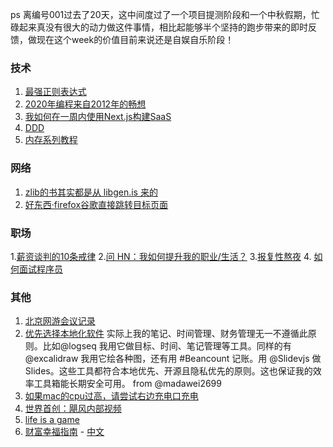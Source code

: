 ps 离编号001过去了20天，这中间度过了一个项目提测阶段和一个中秋假期，忙碌起来真没有很大的动力做这件事情，相比起能够半个坚持的跑步带来的即时反馈，做现在这个week的价值目前来说还是自娱自乐阶段！


### 技术
1. [最强正则表达式](https://mathiasbynens.be/demo/url-regex)
2. [2020年编程来自2012年的畅想](http://lambda-the-ultimate.org/node/4655?from=0&comments_per_page=200)
3. [我如何在一周内使用Next.js构建SaaS](https://blog.cusdis.com/build-a-saas-project-with-nextjs-in-a-week/)
4. [DDD](https://verraes.net/2021/09/what-is-domain-driven-design-ddd/)
5. [内存系列教程](https://research.swtch.com/mm)


### 网络
1. [zlib的书其实都是从 libgen.is 来的](http://libgen.is)
2. [好东西·firefox谷歌直接跳转目标页面](https://gist.github.com/radiantly/e1c7319214c77fa007f323fc56cd0239)


### 职场
1.[薪资谈判的10条戒律](https://www.lennysnewsletter.com/p/negotiating-comp)
2.[问 HN：我如何提升我的职业/生活？](https://news.ycombinator.com/item?id=28642640)
3.[报复性熬夜](https://annehelen.substack.com/p/revenge-bedtime-procrastination)
4. [如何面试程序员](https://www.artima.com/articles/how-to-interview-a-programmer)

### 其他
1. [北京网游会议记录](./files/bei京网游会议记录.pdf)
2. [优先选择本地化软件](https://www.inkandswitch.com/local-first.html)
实际上我的笔记、时间管理、财务管理无一不遵循此原则。比如@logseq
 我用它做目标、时间、笔记管理等工具。同样的有@excalidraw
 我用它绘各种图，还有用 #Beancount 记账。用 @Slidevjs
 做Slides。这些工具都符合本地优先、开源且隐私优先的原则。这也保证我的效率工具箱能长期安全可用。 from @madawei2699
3. [如果mac的cpu过高，请尝试右边充电口充电](https://apple.stackexchange.com/questions/363337/how-to-find-cause-of-high-kernel-task-cpu-usage/363933#363933)
4. [世界首创：飓风内部视频](https://www.noaa.gov/news-release/world-first-ocean-drone-captures-video-from-inside-hurricane)
5. [life is a game](https://oliveremberton.com/2014/life-is-a-game-this-is-your-strategy-guide/)
6. [财富幸福指南](https://www.navalmanack.com/) - [中文](https://www.yuque.com/qingmiyang/naval)